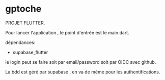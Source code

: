 # gptoche

PROJET FLUTTER.


Pour lancer l'application , le point d'entrée est le main.dart.

dépendances: 
 - supabase_flutter


le login peut se faire soit par email/password  soit par OIDC avec github.


La bdd est géré par supabase , en va de même pour les authentifications.



